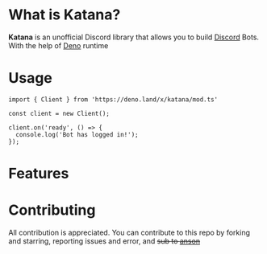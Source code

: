 # What is Katana?

**Katana** is an unofficial Discord library that allows you to build [Discord](http://discord.com) Bots. With the help of [Deno](http://deno.land) runtime

# Usage

```TS
import { Client } from 'https://deno.land/x/katana/mod.ts'

const client = new Client();

client.on('ready', () => {
  console.log('Bot has logged in!');
});
```

# Features

# Contributing

All contribution is appreciated. You can contribute to this repo by forking and starring, reporting issues and error, and ~~sub to [anson](https://www.youtube.com/user/DatAdam93)~~
